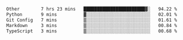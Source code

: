 <!--START_SECTION:waka-->

```txt
Other        7 hrs 23 mins   ███████████████████████▓░   94.22 %
Python       9 mins          ▓░░░░░░░░░░░░░░░░░░░░░░░░   02.01 %
Git Config   7 mins          ▒░░░░░░░░░░░░░░░░░░░░░░░░   01.61 %
Markdown     3 mins          ▒░░░░░░░░░░░░░░░░░░░░░░░░   00.84 %
TypeScript   3 mins          ▒░░░░░░░░░░░░░░░░░░░░░░░░   00.68 %
```

<!--END_SECTION:waka-->
